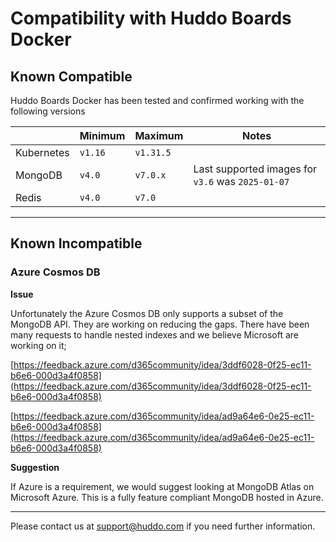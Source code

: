# Compatibility with Huddo Boards Docker

## Known Compatible

Huddo Boards Docker has been tested and confirmed working with the following versions

|            | Minimum | Maximum   | Notes                                             |
| ---------- | ------- | --------- | ------------------------------------------------- |
| Kubernetes | `v1.16` | `v1.31.5` |                                                   |
| MongoDB    | `v4.0`  | `v7.0.x`  | Last supported images for `v3.6` was `2025-01-07` |
| Redis      | `v4.0`  | `v7.0`    |                                                   |

---

## Known Incompatible

### Azure Cosmos DB

**Issue**

Unfortunately the Azure Cosmos DB only supports a subset of the MongoDB API. They are working on reducing the gaps. There have been many requests to handle nested indexes and we believe Microsoft are working on it;

[https://feedback.azure.com/d365community/idea/3ddf6028-0f25-ec11-b6e6-000d3a4f0858](https://feedback.azure.com/d365community/idea/3ddf6028-0f25-ec11-b6e6-000d3a4f0858)

[https://feedback.azure.com/d365community/idea/ad9a64e6-0e25-ec11-b6e6-000d3a4f0858](https://feedback.azure.com/d365community/idea/ad9a64e6-0e25-ec11-b6e6-000d3a4f0858)

**Suggestion**

If Azure is a requirement, we would suggest looking at MongoDB Atlas on Microsoft Azure. This is a fully feature compliant MongoDB hosted in Azure.

---

Please contact us at [support@huddo.com](mailto:support@huddo.com) if you need further information.
